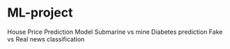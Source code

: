 # ML-project
House  Price Prediction Model 
Submarine vs mine
Diabetes prediction
Fake vs Real news classification

